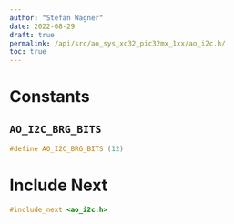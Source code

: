 ```yaml
---
author: "Stefan Wagner"
date: 2022-08-29
draft: true
permalink: /api/src/ao_sys_xc32_pic32mx_1xx/ao_i2c.h/
toc: true
---
```


# Constants

## `AO_I2C_BRG_BITS`

```c
#define AO_I2C_BRG_BITS (12)
```

# Include Next

```c
#include_next <ao_i2c.h>
```
